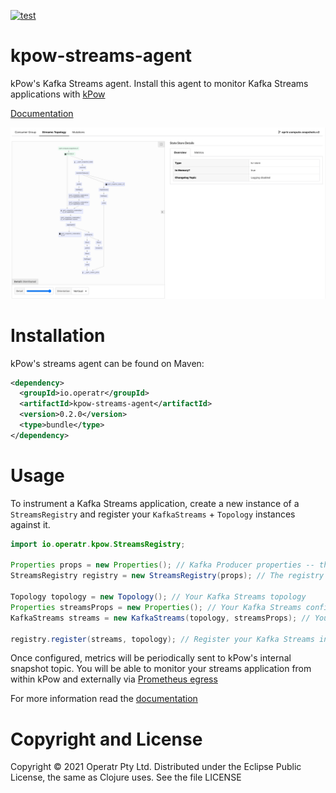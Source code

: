 [![test](https://github.com/operatr-io/streams-agent/actions/workflows/test.yml/badge.svg?branch=main)](https://github.com/operatr-io/streams-agent/actions/workflows/test.yml)

# kpow-streams-agent

kPow's Kafka Streams agent. Install this agent to monitor Kafka Streams applications with [kPow](https://kpow.io)

[Documentation](https://docs.kpow.io/features/kafka-streams)

![screenshot](docs/screenshot.png)

# Installation

kPow's streams agent can be found on Maven:

```xml
<dependency>
  <groupId>io.operatr</groupId>
  <artifactId>kpow-streams-agent</artifactId>
  <version>0.2.0</version>
  <type>bundle</type>
</dependency>
```

# Usage

To instrument a Kafka Streams application, create a new instance of a `StreamsRegistry` and register your `KafkaStreams` + `Topology` instances against it.

```java 
import io.operatr.kpow.StreamsRegistry;

Properties props = new Properties(); // Kafka Producer properties -- this is the Kafka cluster the metrics will be sent to (and where kPow should be installed).
StreamsRegistry registry = new StreamsRegistry(props); // The registry instance

Topology topology = new Topology(); // Your Kafka Streams topology
Properties streamsProps = new Properties(); // Your Kafka Streams config
KafkaStreams streams = new KafkaStreams(topology, streamsProps); // Your Kafka Streams instance

registry.register(streams, topology); // Register your Kafka Streams instance with the registry
```

Once configured, metrics will be periodically sent to kPow's internal snapshot topic. You will be able to monitor your streams application from within kPow and externally via [Prometheus egress](https://docs.kpow.io/features/prometheus)

For more information read the [documentation](https://docs.kpow.io/features/kafka-streams)

# Copyright and License

Copyright © 2021 Operatr Pty Ltd. Distributed under the Eclipse Public License, the same as Clojure uses. See the file LICENSE

